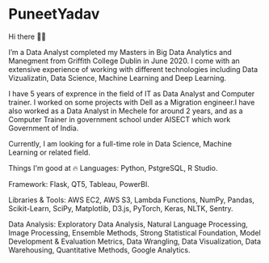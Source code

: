 # PuneetYadav

Hi there 👋🏻

I’m a Data Analyst completed my Masters in Big Data Analytics and Manegment from Griffith College Dublin in June 2020. I come with an extensive experience of working with different technologies including Data Vizualizatin, Data Science, Machine Learning and Deep Learning.

I have 5 years of exprence in the field of IT as Data Analyst and Computer trainer. I worked on some projects with Dell as a Migration engineer.I have also worked as a Data Analyst in Mechele for around 2 years, and as a Computer Trainer in government school under AISECT which work Government of India.

Currently, I am looking for a full-time role in Data Science, Machine Learning or related field.

Things I'm good at 🔥
Languages: Python, PstgreSQL, R Studio.

Framework: Flask, QT5, Tableau, PowerBI.

Libraries & Tools: AWS EC2, AWS S3, Lambda Functions, NumPy, Pandas, Scikit-Learn, SciPy, Matplotlib, D3.js, PyTorch, Keras, NLTK, Sentry.

Data Analysis: Exploratory Data Analysis, Natural Language Processing, Image Processing, Ensemble Methods, Strong Statistical Foundation, Model Development & Evaluation Metrics, Data Wrangling, Data Visualization, Data Warehousing, Quantitative Methods, Google Analytics.

